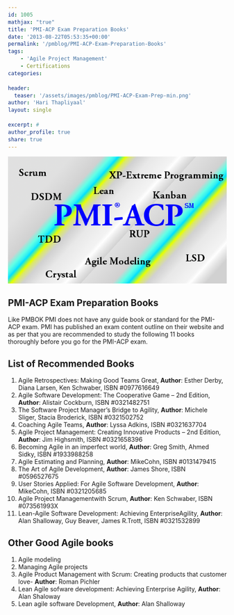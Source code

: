 ```yaml
---
id: 1005   
mathjax: "true"
title: 'PMI-ACP Exam Preparation Books'
date: '2013-08-22T05:53:35+00:00'
permalink: '/pmblog/PMI-ACP-Exam-Preparation-Books'
tags: 
    - 'Agile Project Management'
    - Certifications
categories:

header:
  teaser: '/assets/images/pmblog/PMI-ACP-Exam-Prep-min.png'
author: 'Hari Thapliyaal'
layout: single

excerpt: #
author_profile: true
share: true
---
```

![](/assets/images/pmblog/PMI-ACP-Exam-Prep-min.png)   

## PMI-ACP Exam Preparation Books

Like PMBOK PMI does not have any guide book or standard for the PMI-ACP exam. PMI has published an exam content outline on their website and as per that you are recommended to study the following 11 books thoroughly before you go for the PMI-ACP exam.

## List of Recommended Books

1. Agile Retrospectives: Making Good Teams Great, **Author**: Esther Derby, Diana Larsen, Ken Schwaber, ISBN #0977616649
2. Agile Software Development: The Cooperative Game – 2nd Edition, **Author**: Alistair Cockburn, ISBN #0321482751
3. The Software Project Manager’s Bridge to Agility, **Author**: Michele Sliger, Stacia Broderick, ISBN #0321502752
4. Coaching Agile Teams, **Author**: Lyssa Adkins, ISBN #0321637704
5. Agile Project Management: Creating Innovative Products – 2nd Edition, **Author**: Jim Highsmith, ISBN #0321658396
6. Becoming Agile in an imperfect world, **Author**: Greg Smith, Ahmed Sidky, ISBN #1933988258
7. Agile Estimating and Planning, **Author**: MikeCohn, ISBN #0131479415
8. The Art of Agile Development, **Author**: James Shore, ISBN #0596527675
9. User Stories Applied: For Agile Software Development, **Author**: MikeCohn, ISBN #0321205685
10. Agile Project Managementwith Scrum, **Author**: Ken Schwaber, ISBN #073561993X
11. Lean-Agile Software Development: Achieving EnterpriseAgility, **Author**: Alan Shalloway, Guy Beaver, James R.Trott, ISBN #0321532899

## Other Good Agile books

1. Agile modeling
2. Managing Agile projects
3. Agile Product Management with Scrum: Creating products that customer love- **Author**: Roman Pichler
4. Lean Agile sofware development: Achieving Enterprise Agility, **Author**: Alan Shaloway
5. Lean agile software Development, **Author**: Alan Shalloway